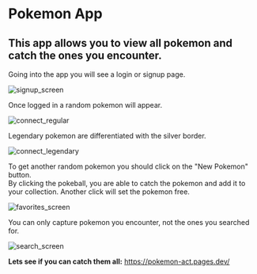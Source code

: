 # Pokemon App

## This app allows you to view all pokemon and catch the ones you encounter.

Going into the app you will see a login or signup page.

![signup_screen](https://user-images.githubusercontent.com/82440072/177138688-bad64bc1-912d-420e-bde6-9f1ee5dc0807.png)

Once logged in a random pokemon will appear.

![connect_regular](https://user-images.githubusercontent.com/82440072/177137128-e9678695-9de5-4c35-bda0-264dbdde3e39.png) 

Legendary pokemon are differentiated with the silver border.

![connect_legendary](https://user-images.githubusercontent.com/82440072/177137762-b14d5028-a907-4f30-8e8d-c5693d2cfc37.png)

To get another random pokemon you should click on the "New Pokemon" button.
<br>
By clicking the pokeball, you are able to catch the pokemon and add it to your collection. 
Another click will set the pokemon free.

![favorites_screen](https://user-images.githubusercontent.com/82440072/177137423-005da08a-256c-4a4f-b35b-a682ebf2705d.png)

You can only capture pokemon you encounter, not the ones you searched for.

![search_screen](https://user-images.githubusercontent.com/82440072/177139514-2531cfe2-bfb0-4eb7-823a-979eb3eb2605.png)

<strong>Lets see if you can catch them all:</strong> https://pokemon-act.pages.dev/
